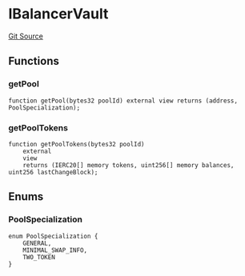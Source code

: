 # IBalancerVault

[Git Source](https://github.com/Sperax/Demeter-Protocol/blob/fe40a3b3400612e06e8894e40f27c05bc3ec9a73/contracts/balancer/interfaces/IBalancerVault.sol)

## Functions

### getPool

```solidity
function getPool(bytes32 poolId) external view returns (address, PoolSpecialization);
```

### getPoolTokens

```solidity
function getPoolTokens(bytes32 poolId)
    external
    view
    returns (IERC20[] memory tokens, uint256[] memory balances, uint256 lastChangeBlock);
```

## Enums

### PoolSpecialization

```solidity
enum PoolSpecialization {
    GENERAL,
    MINIMAL_SWAP_INFO,
    TWO_TOKEN
}
```
